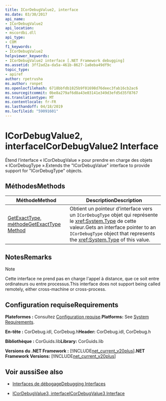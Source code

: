 ```yaml
---
title: ICorDebugValue2, interface
ms.date: 03/30/2017
api_name:
- ICorDebugValue2
api_location:
- mscordbi.dll
api_type:
- COM
f1_keywords:
- ICorDebugValue2
helpviewer_keywords:
- ICorDebugValue2 interface [.NET Framework debugging]
ms.assetid: 3ff2ad2a-da5a-461b-8627-1a8eba49df9c
topic_type:
- apiref
author: rpetrusha
ms.author: ronpet
ms.openlocfilehash: 6718bbfdb1825b9f01698d76deec3fab16cb2ac6
ms.sourcegitcommit: 0be8a279af6d8a43e03141e349d3efd5d35f8767
ms.translationtype: MT
ms.contentlocale: fr-FR
ms.lasthandoff: 04/18/2019
ms.locfileid: "59091601"
---
```

# <a name="icordebugvalue2-interface"></a><span data-ttu-id="93d6f-102">ICorDebugValue2, interface</span><span class="sxs-lookup"><span data-stu-id="93d6f-102">ICorDebugValue2 Interface</span></span>
<span data-ttu-id="93d6f-103">Étend l’interface « ICorDebugValue » pour prendre en charge des objets « ICorDebugType ».</span><span class="sxs-lookup"><span data-stu-id="93d6f-103">Extends the "ICorDebugValue" interface to provide support for "ICorDebugType" objects.</span></span>  
  
## <a name="methods"></a><span data-ttu-id="93d6f-104">Méthodes</span><span class="sxs-lookup"><span data-stu-id="93d6f-104">Methods</span></span>  
  
|<span data-ttu-id="93d6f-105">Méthode</span><span class="sxs-lookup"><span data-stu-id="93d6f-105">Method</span></span>|<span data-ttu-id="93d6f-106">Description</span><span class="sxs-lookup"><span data-stu-id="93d6f-106">Description</span></span>|  
|------------|-----------------|  
|[<span data-ttu-id="93d6f-107">GetExactType, méthode</span><span class="sxs-lookup"><span data-stu-id="93d6f-107">GetExactType Method</span></span>](../../../../docs/framework/unmanaged-api/debugging/icordebugvalue2-getexacttype-method.md)|<span data-ttu-id="93d6f-108">Obtient un pointeur d’interface vers un `ICorDebugType` objet qui représente le <xref:System.Type> de cette valeur.</span><span class="sxs-lookup"><span data-stu-id="93d6f-108">Gets an interface pointer to an `ICorDebugType` object that represents the <xref:System.Type> of this value.</span></span>|  
  
## <a name="remarks"></a><span data-ttu-id="93d6f-109">Notes</span><span class="sxs-lookup"><span data-stu-id="93d6f-109">Remarks</span></span>  
  
> [!NOTE]
>  <span data-ttu-id="93d6f-110">Cette interface ne prend pas en charge l'appel à distance, que ce soit entre ordinateurs ou entre processus.</span><span class="sxs-lookup"><span data-stu-id="93d6f-110">This interface does not support being called remotely, either cross-machine or cross-process.</span></span>  
  
## <a name="requirements"></a><span data-ttu-id="93d6f-111">Configuration requise</span><span class="sxs-lookup"><span data-stu-id="93d6f-111">Requirements</span></span>  
 <span data-ttu-id="93d6f-112">**Plateformes :** Consultez [Configuration requise](../../../../docs/framework/get-started/system-requirements.md).</span><span class="sxs-lookup"><span data-stu-id="93d6f-112">**Platforms:** See [System Requirements](../../../../docs/framework/get-started/system-requirements.md).</span></span>  
  
 <span data-ttu-id="93d6f-113">**En-tête :** CorDebug.idl, CorDebug.h</span><span class="sxs-lookup"><span data-stu-id="93d6f-113">**Header:** CorDebug.idl, CorDebug.h</span></span>  
  
 <span data-ttu-id="93d6f-114">**Bibliothèque :** CorGuids.lib</span><span class="sxs-lookup"><span data-stu-id="93d6f-114">**Library:** CorGuids.lib</span></span>  
  
 <span data-ttu-id="93d6f-115">**Versions du .NET Framework :** [!INCLUDE[net_current_v20plus](../../../../includes/net-current-v20plus-md.md)]</span><span class="sxs-lookup"><span data-stu-id="93d6f-115">**.NET Framework Versions:** [!INCLUDE[net_current_v20plus](../../../../includes/net-current-v20plus-md.md)]</span></span>  
  
## <a name="see-also"></a><span data-ttu-id="93d6f-116">Voir aussi</span><span class="sxs-lookup"><span data-stu-id="93d6f-116">See also</span></span>

- [<span data-ttu-id="93d6f-117">Interfaces de débogage</span><span class="sxs-lookup"><span data-stu-id="93d6f-117">Debugging Interfaces</span></span>](../../../../docs/framework/unmanaged-api/debugging/debugging-interfaces.md)

- [<span data-ttu-id="93d6f-118">ICorDebugValue3, interface</span><span class="sxs-lookup"><span data-stu-id="93d6f-118">ICorDebugValue3 Interface</span></span>](../../../../docs/framework/unmanaged-api/debugging/icordebugvalue3-interface.md)
